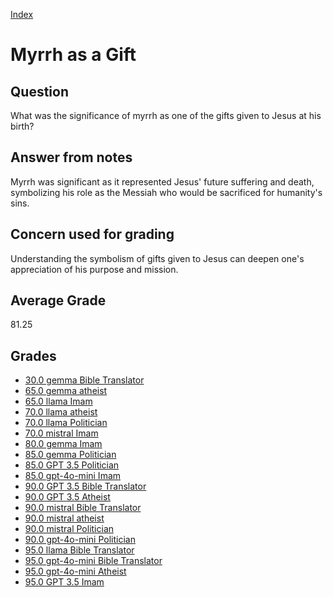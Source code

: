 
[Index](../index.md)
# Myrrh as a Gift
## Question
What was the significance of myrrh as one of the gifts given to Jesus at his birth?

## Answer from notes
Myrrh was significant as it represented Jesus' future suffering and death, symbolizing his role as the Messiah who would be sacrificed for humanity's sins.

## Concern used for grading
Understanding the symbolism of gifts given to Jesus can deepen one's appreciation of his purpose and mission.

## Average Grade
81.25

## Grades
 * [30.0 gemma Bible Translator](../answers/gemma_Bible_Translator/Myrrh_as_a_Gift.md)
 * [65.0 gemma atheist](../answers/gemma_atheist/Myrrh_as_a_Gift.md)
 * [65.0 llama Imam](../answers/llama_Imam/Myrrh_as_a_Gift.md)
 * [70.0 llama atheist](../answers/llama_atheist/Myrrh_as_a_Gift.md)
 * [70.0 llama Politician](../answers/llama_Politician/Myrrh_as_a_Gift.md)
 * [70.0 mistral Imam](../answers/mistral_Imam/Myrrh_as_a_Gift.md)
 * [80.0 gemma Imam](../answers/gemma_Imam/Myrrh_as_a_Gift.md)
 * [85.0 gemma Politician](../answers/gemma_Politician/Myrrh_as_a_Gift.md)
 * [85.0 GPT 3.5 Politician](../answers/GPT_3.5_Politician/Myrrh_as_a_Gift.md)
 * [85.0 gpt-4o-mini Imam](../answers/gpt-4o-mini_Imam/Myrrh_as_a_Gift.md)
 * [90.0 GPT 3.5 Bible Translator](../answers/GPT_3.5_Bible_Translator/Myrrh_as_a_Gift.md)
 * [90.0 GPT 3.5 Atheist](../answers/GPT_3.5_Atheist/Myrrh_as_a_Gift.md)
 * [90.0 mistral Bible Translator](../answers/mistral_Bible_Translator/Myrrh_as_a_Gift.md)
 * [90.0 mistral atheist](../answers/mistral_atheist/Myrrh_as_a_Gift.md)
 * [90.0 mistral Politician](../answers/mistral_Politician/Myrrh_as_a_Gift.md)
 * [90.0 gpt-4o-mini Politician](../answers/gpt-4o-mini_Politician/Myrrh_as_a_Gift.md)
 * [95.0 llama Bible Translator](../answers/llama_Bible_Translator/Myrrh_as_a_Gift.md)
 * [95.0 gpt-4o-mini Bible Translator](../answers/gpt-4o-mini_Bible_Translator/Myrrh_as_a_Gift.md)
 * [95.0 gpt-4o-mini Atheist](../answers/gpt-4o-mini_Atheist/Myrrh_as_a_Gift.md)
 * [95.0 GPT 3.5 Imam](../answers/GPT_3.5_Imam/Myrrh_as_a_Gift.md)
